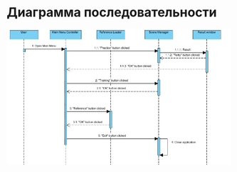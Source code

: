 # Диаграмма последовательности
![](https://github.com/650501student/CHAR/blob/master/docs/Diagrams/SequenceDiagram/sequenceDiagr.jpg)
